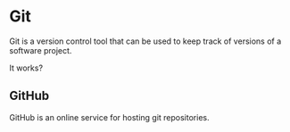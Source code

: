 # Git


Git is a version control tool that can be used to keep track of versions of a software project.




















































It works?































































## GitHub































































GitHub is an online service for hosting git repositories.